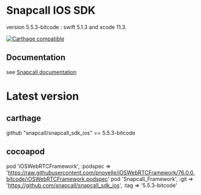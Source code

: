 # Snapcall IOS SDK
version 5.5.3-bitcode : swift 5.1.3  and xcode 11.3.

[![Carthage compatible](https://img.shields.io/badge/Carthage-compatible-4BC51D.svg?style=flat)](https://github.com/Carthage/Carthage)
## Documentation
 
see [Snapcall documentation](https://doc.snapcall.io/#ios)

# Latest version

## carthage

github "snapcall/snapcall_sdk_ios" == 5.5.3-bitcode

## cocoapod
pod 'iOSWebRTCFramework', :podspec => 'https://raw.githubusercontent.com/pnoyelle/iOSWebRTCFramework/76.0.0.bitcode/iOSWebRTCFramework.podspec'
pod 'Snapcall_Framework', :git => 'https://github.com/snapcall/snapcall_sdk_ios', :tag => '5.5.3-bitcode'
